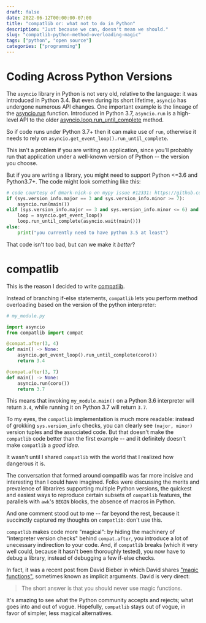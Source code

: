 ```yaml
---
draft: false
date: 2022-06-12T00:00:00-07:00
title: "compatlib or: what not to do in Python"
description: "Just because we can, doesn't mean we should."
slug: "compatlib-python-method-overloading-magic" 
tags: ["python", "open source"]
categories: ["programming"]
---
```


# Coding Across Python Versions

The `asyncio` library in Python is not very old, relative to the language: it was introduced in Python 3.4. But even during its short lifetime, `asyncio` has undergone numerous API changes. One important example is the lineage of the [asyncio.run](https://docs.python.org/3/library/asyncio-task.html#asyncio.run) function. Introduced in Python 3.7, `asyncio.run` is a high-level API to the older [asyncio.loop.run_until_complete](https://docs.python.org/3/library/asyncio-eventloop.html#asyncio.loop.run_until_complete) method. 

So if code runs under Python 3.7+ then it can make use of `run`, otherwise it needs to rely on `asyncio.get_event_loop().run_until_complete`.

This isn't a problem if you are writing an application, since you'll probably run that application under a well-known version of Python -- the version you choose.

But if you are writing a library, you might need to support Python <=3.6 and Python3.7+. The code might look something like this:

```py
# code courtesy of @mark-nick-o on mypy issue #12331: https://github.com/python/mypy/issues/12331
if (sys.version_info.major == 3 and sys.version_info.minor >= 7):
    asyncio.run(main())
elif (sys.version_info.major == 3 and sys.version_info.minor <= 6) and (sys.version_info.major == 3 and sys.version_info.minor >= 5):
    loop = asyncio.get_event_loop()
    loop.run_until_complete(asyncio.wait(main()))
else:
    print("you currently need to have python 3.5 at least")
```

That code isn't too bad, but can we make it _better_?

# compatlib

This is the reason I decided to write [compatlib](https://github.com/tmkontra/compatlib).

Instead of branching if-else statements, `compatlib` lets you perform method overloading based on the version of the python interpreter:

```py
# my_module.py

import asyncio
from compatlib import compat

@compat.after(3, 4)
def main() -> None:
    asyncio.get_event_loop().run_until_complete(coro())
    return 3.4

@compat.after(3, 7)
def main() -> None:
    asyncio.run(coro())
    return 3.7
```

This means that invoking `my_module.main()` on a Python 3.6 interpreter will return `3.4`, while running it on Python 3.7 will return `3.7`.


To my eyes, the `compatlib` implementation is much more readable: instead of grokking `sys.version_info` checks, you can clearly see `(major, minor)` version tuples and the associated code. But that doesn't make the `compatlib` code better than the first example -- and it definitely doesn't make `compatlib` a _good idea_.


It wasn't until I shared `compatlib` with the world that I realized how dangerous it is.

The conversation that formed around compatlib was far more incisive and interesting than I could have imagined. Folks were discussing the merits and prevalence of librarires supporting multiple Python versions, the quickest and easiest ways to reproduce certain subsets of `compatlib` features, the parallels with `awk`'s `BEGIN` blocks, the absence of macros in Python.

And one comment stood out to me -- far beyond the rest, because it succinctly captured my thoughts on `compatlib`: don't use this. 

`compatlib` makes code more "magical": by hiding the machinery of "interpreter version checks" behind `compat.after`, you introduce a lot of unecessary indirection to your code. And, if `compatlib` breaks (which it very well could, because it hasn't been thoroughly tested), you now have to debug a library, instead of debugging a few if-else checks.

In fact, it was a recent post from David Bieber in which David shares ["magic functions"](https://davidbieber.com/snippets/2021-02-17-python-magic-functions/), sometimes known as implicit arguments. David is very direct:

> The short answer is that you should never use magic functions.

It's amazing to see what the Python community accepts and rejects; what goes into and out of vogue. Hopefully, `compatlib` stays out of vogue, in favor of simpler, less magical alternatives.

<!-- # Dynamic Python

Python is a dynamic language.

We often make that statement without understanding what it really means. I'm certainly guilty. 

Usually, we are referring to the fact that [type checking only occurs at runtime](https://realpython.com/lessons/dynamic-vs-static/), and not before-hand via a compiler. 

So when I say that I "abuse the dynamic nature of python", I'm not even certain that is entirely accurate. What I do know is that python allows you to do some things very easily, things that would otherwise be exceedingly difficult or ugly to implement in a more static language, like Java ("reflection" is the "dynamic toolkit" of Java). -->

